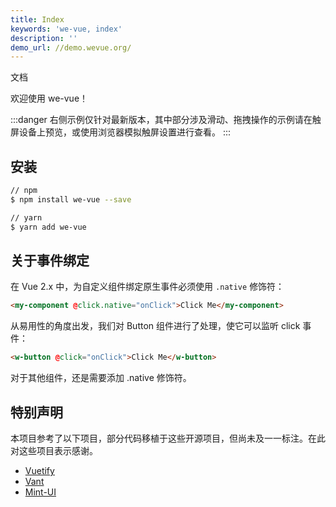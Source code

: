 ```yaml
---
title: Index
keywords: 'we-vue, index'
description: ''
demo_url: //demo.wevue.org/
---
```


文档

欢迎使用 we-vue！

:::danger
右侧示例仅针对最新版本，其中部分涉及滑动、拖拽操作的示例请在触屏设备上预览，或使用浏览器模拟触屏设置进行查看。
:::

## 安装

```bash
// npm
$ npm install we-vue --save

// yarn
$ yarn add we-vue
```

## 关于事件绑定

在 Vue 2.x 中，为自定义组件绑定原生事件必须使用 `.native` 修饰符：

```html
<my-component @click.native="onClick">Click Me</my-component>
```

从易用性的角度出发，我们对 Button 组件进行了处理，使它可以监听 click 事件：

```html
<w-button @click="onClick">Click Me</w-button>
```

对于其他组件，还是需要添加 .native 修饰符。

## 特别声明

本项目参考了以下项目，部分代码移植于这些开源项目，但尚未及一一标注。在此对这些项目表示感谢。

- [Vuetify](https://github.com/vuetifyjs/vuetify)
- [Vant](https://github.com/youzan/vant)
- [Mint-UI](http://mint-ui.github.io/#!/zh-cn)
